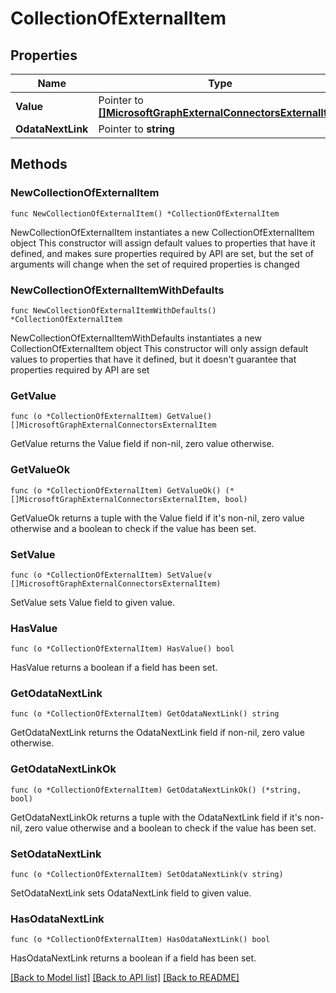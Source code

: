 # CollectionOfExternalItem

## Properties

Name | Type | Description | Notes
------------ | ------------- | ------------- | -------------
**Value** | Pointer to [**[]MicrosoftGraphExternalConnectorsExternalItem**](MicrosoftGraphExternalConnectorsExternalItem.md) |  | [optional] 
**OdataNextLink** | Pointer to **string** |  | [optional] 

## Methods

### NewCollectionOfExternalItem

`func NewCollectionOfExternalItem() *CollectionOfExternalItem`

NewCollectionOfExternalItem instantiates a new CollectionOfExternalItem object
This constructor will assign default values to properties that have it defined,
and makes sure properties required by API are set, but the set of arguments
will change when the set of required properties is changed

### NewCollectionOfExternalItemWithDefaults

`func NewCollectionOfExternalItemWithDefaults() *CollectionOfExternalItem`

NewCollectionOfExternalItemWithDefaults instantiates a new CollectionOfExternalItem object
This constructor will only assign default values to properties that have it defined,
but it doesn't guarantee that properties required by API are set

### GetValue

`func (o *CollectionOfExternalItem) GetValue() []MicrosoftGraphExternalConnectorsExternalItem`

GetValue returns the Value field if non-nil, zero value otherwise.

### GetValueOk

`func (o *CollectionOfExternalItem) GetValueOk() (*[]MicrosoftGraphExternalConnectorsExternalItem, bool)`

GetValueOk returns a tuple with the Value field if it's non-nil, zero value otherwise
and a boolean to check if the value has been set.

### SetValue

`func (o *CollectionOfExternalItem) SetValue(v []MicrosoftGraphExternalConnectorsExternalItem)`

SetValue sets Value field to given value.

### HasValue

`func (o *CollectionOfExternalItem) HasValue() bool`

HasValue returns a boolean if a field has been set.

### GetOdataNextLink

`func (o *CollectionOfExternalItem) GetOdataNextLink() string`

GetOdataNextLink returns the OdataNextLink field if non-nil, zero value otherwise.

### GetOdataNextLinkOk

`func (o *CollectionOfExternalItem) GetOdataNextLinkOk() (*string, bool)`

GetOdataNextLinkOk returns a tuple with the OdataNextLink field if it's non-nil, zero value otherwise
and a boolean to check if the value has been set.

### SetOdataNextLink

`func (o *CollectionOfExternalItem) SetOdataNextLink(v string)`

SetOdataNextLink sets OdataNextLink field to given value.

### HasOdataNextLink

`func (o *CollectionOfExternalItem) HasOdataNextLink() bool`

HasOdataNextLink returns a boolean if a field has been set.


[[Back to Model list]](../README.md#documentation-for-models) [[Back to API list]](../README.md#documentation-for-api-endpoints) [[Back to README]](../README.md)


